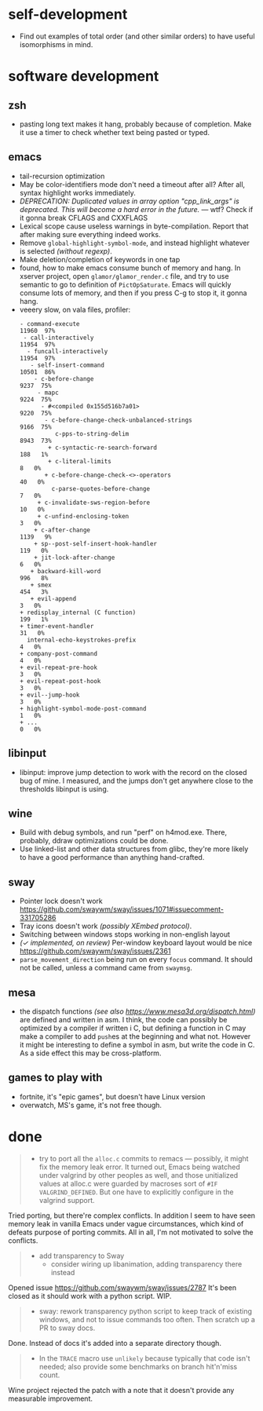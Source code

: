 # self-development

* Find out examples of total order (and other similar orders) to have useful isomorphisms in mind.

# software development

## zsh

* pasting long text makes it hang, probably because of completion. Make it use a timer to check whether text being pasted or typed.

## emacs

* tail-recursion optimization
* May be color-identifiers mode don't need a timeout after all? After all, syntax highlight works immediately.
*  *DEPRECATION: Duplicated values in array option "cpp_link_args" is deprecated. This will become a hard error in the future.* — wtf? Check if it gonna break CFLAGS and CXXFLAGS
* Lexical scope cause useless warnings in byte-compilation. Report that after making sure everything indeed works.
* Remove `global-highlight-symbol-mode`, and instead highlight whatever is selected *(without regexp)*.
* Make deletion/completion of keywords in one tap
* found, how to make emacs consume bunch of memory and hang. In xserver project, open `glamor/glamor_render.c` file, and try to use semantic to go to definition of `PictOpSaturate`. Emacs will quickly consume lots of memory, and then if you press C-g to stop it, it gonna hang.
* veeery slow, on vala files, profiler:
    ```
    - command-execute                                               11960  97%
     - call-interactively                                           11954  97%
      - funcall-interactively                                       11954  97%
       - self-insert-command                                        10501  86%
        - c-before-change                                            9237  75%
         - mapc                                                      9224  75%
          - #<compiled 0x155d516b7a01>                               9220  75%
           - c-before-change-check-unbalanced-strings                9166  75%
              c-pps-to-string-delim                                  8943  73%
            + c-syntactic-re-search-forward                           188   1%
            + c-literal-limits                                          8   0%
           + c-before-change-check-<>-operators                        40   0%
             c-parse-quotes-before-change                               7   0%
         + c-invalidate-sws-region-before                              10   0%
         + c-unfind-enclosing-token                                     3   0%
        + c-after-change                                             1139   9%
        + sp--post-self-insert-hook-handler                           119   0%
        + jit-lock-after-change                                         6   0%
       + backward-kill-word                                           996   8%
       + smex                                                         454   3%
       + evil-append                                                    3   0%
    + redisplay_internal (C function)                                 199   1%
    + timer-event-handler                                              31   0%
      internal-echo-keystrokes-prefix                                   4   0%
    + company-post-command                                              4   0%
    + evil-repeat-pre-hook                                              3   0%
    + evil-repeat-post-hook                                             3   0%
    + evil--jump-hook                                                   3   0%
    + highlight-symbol-mode-post-command                                1   0%
    + ...                                                               0   0%
    ```

## libinput

* libinput: improve jump detection to work with the record on the closed bug of mine.
  I measured, and the jumps don't get anywhere close to the thresholds libinput is using.

## wine

* Build with debug symbols, and run "perf" on h4mod.exe. There, probably, ddraw optimizations could be done.
* Use linked-list and other data structures from glibc, they're more likely to have a good performance than anything hand-crafted.

## sway

* Pointer lock doesn't work https://github.com/swaywm/sway/issues/1071#issuecomment-331705286
* Tray icons doesn't work *(possibly XEmbed protocol)*.
* Switching between windows stops working in non-english layout
* *(✓ implemented, on review)* Per-window keyboard layout would be nice https://github.com/swaywm/sway/issues/2361
* `parse_movement_direction` being run on every `focus` command. It should not be called, unless a command came from `swaymsg`.

## mesa

* the dispatch functions *(see also https://www.mesa3d.org/dispatch.html)* are defined and written in asm. I think, the code can possibly be optimized by a compiler if written i C, but defining a function in C may make a compiler to add `push`es at the beginning and what not. However it might be interesting to define a symbol in asm, but write the code in C. As a side effect this may be cross-platform.

## games to play with

* fortnite, it's "epic games", but doesn't have Linux version
* overwatch, MS's game, it's not free though.

# done

> * try to port all the `alloc.c` commits to remacs — possibly, it might fix the memory leak error. It turned out, Emacs being watched under valgrind by other peoples as well, and those unitialized values at alloc.c were guarded by macroses sort of `#IF VALGRIND_DEFINED`. But one have to explicitly configure in the valgrind support.

Tried porting, but there're complex conflicts. In addition I seem to have seen memory leak in vanilla Emacs under vague circumstances, which kind of defeats purpose of porting commits. All in all, I'm not motivated to solve the conflicts.

> * add transparency to Sway
>     * consider wiring up libanimation, adding transparency there instead

Opened issue https://github.com/swaywm/sway/issues/2787 It's been closed as it should work with a python script. WIP.

> * sway: rework transparency python script to keep track of existing windows, and not to issue commands too often. Then scratch up a PR to sway docs.

Done. Instead of docs it's added into a separate directory though.

> * In the `TRACE` macro use `unlikely` because typically that code isn't needed; also provide some benchmarks on branch hit'n'miss count.

Wine project rejected the patch with a note that it doesn't provide any measurable improvement.

[1]: https://stackoverflow.com/questions/2612447/pinpointing-conditional-jump-or-move-depends-on-uninitialized-values-valgrin
